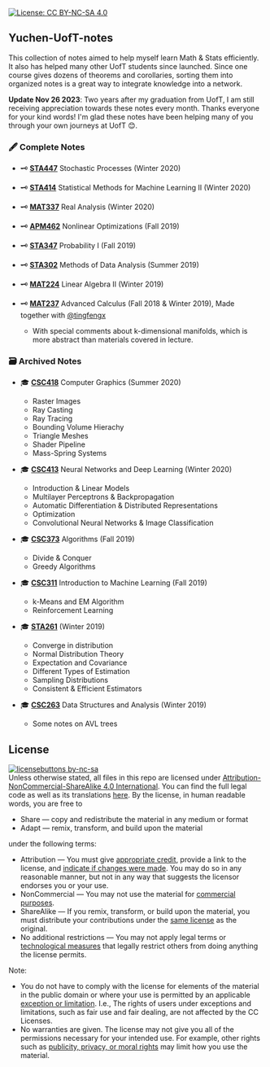 [![License: CC BY-NC-SA 4.0](https://img.shields.io/badge/License-CC%20BY--NC--SA%204.0-lightgrey.svg)](https://creativecommons.org/licenses/by-nc-sa/4.0/)

## Yuchen-UofT-notes

This collection of notes aimed to help myself learn Math & Stats efficiently. It also has helped many other UofT students since launched. Since one course gives dozens of theorems and corollaries, sorting them into organized notes is a great way to integrate knowledge into a network.

**Update Nov 26 2023**: Two years after my graduation from UofT, I am still receiving appreciation towards these notes every month. Thanks everyone for your kind words! I'm glad these notes have been helping many of you through your own journeys at UofT 😊. 

### &#x1F58B; Complete Notes
- &#x1F5DD; [**STA447**](https://yuchenwyc.github.io/Yuchen-UofT-notes/STA447/STA447.pdf) Stochastic Processes (Winter 2020)

- &#x1F5DD; [**STA414**](https://yuchenwyc.github.io/Yuchen-UofT-notes/STA414/STA414.pdf) Statistical Methods for Machine Learning II (Winter 2020)

- &#x1F5DD; [**MAT337**](https://yuchenwyc.github.io/Yuchen-UofT-notes/MAT337/MAT337.pdf) Real Analysis (Winter 2020)

- &#x1F5DD; [**APM462**](https://yuchenwyc.github.io/Yuchen-UofT-notes/APM462/APM462.pdf) Nonlinear Optimizations (Fall 2019)

- &#x1F5DD; [**STA347**](https://yuchenwyc.github.io/Yuchen-UofT-notes/STA347/STA347.pdf) Probability I (Fall 2019)

- &#x1F5DD; [**STA302**](https://yuchenwyc.github.io/Yuchen-UofT-notes/STA302/STA302.pdf) Methods of Data Analysis (Summer 2019)

- &#x1F5DD; [**MAT224**](https://yuchenwyc.github.io/Yuchen-UofT-notes/MAT224/MAT224.pdf) Linear Algebra II (Winter 2019)

- &#x1F5DD; [**MAT237**](https://yuchenwyc.github.io/Yuchen-UofT-notes/MAT237/MAT237.pdf) Advanced Calculus (Fall 2018 & Winter 2019), Made together with [@tingfengx](https://github.com/tingfengx)
  * With special comments about k-dimensional manifolds, which is more abstract than materials covered in lecture.


### &#x1F5C3;	Archived Notes

- &#x1F393; [**CSC418**](https://yuchenwyc.github.io/Yuchen-UofT-notes/CSC418/CSC418.pdf) Computer Graphics (Summer 2020)
  * Raster Images
  * Ray Casting
  * Ray Tracing
  * Bounding Volume Hierachy
  * Triangle Meshes
  * Shader Pipeline
  * Mass-Spring Systems
  

- &#x1F393; [**CSC413**](https://yuchenwyc.github.io/Yuchen-UofT-notes/CSC413/CSC413.pdf) Neural Networks and Deep Learning (Winter 2020)
  * Introduction & Linear Models
  * Multilayer Perceptrons & Backpropagation
  * Automatic Differentiation & Distributed Representations
  * Optimization
  * Convolutional Neural Networks & Image Classification

- &#x1F393; [**CSC373**](https://yuchenwyc.github.io/Yuchen-UofT-notes/CSC373/CSC373.pdf) Algorithms (Fall 2019)
  * Divide & Conquer
  * Greedy Algorithms
  
- &#x1F393; [**CSC311**](https://yuchenwyc.github.io/Yuchen-UofT-notes/CSC311/CSC311.pdf) Introduction to Machine Learning (Fall 2019)
  * k-Means and EM Algorithm
  * Reinforcement Learning

- &#x1F393; [**STA261**](https://yuchenwyc.github.io/Yuchen-UofT-notes/STA261/STA261.pdf)  (Winter 2019)
  * Converge in distribution
  * Normal Distribution Theory
  * Expectation and Covariance
  * Different Types of Estimation
  * Sampling Distributions
  * Consistent & Efficient Estimators 
  
- &#x1F393; [**CSC263**](https://yuchenwyc.github.io/Yuchen-UofT-notes/CSC263/CSC263.pdf) Data Structures and Analysis (Winter 2019)
  * Some notes on AVL trees
  
## License 
[![licensebuttons by-nc-sa](https://licensebuttons.net/l/by-nc-sa/3.0/88x31.png)](https://creativecommons.org/licenses/by-nc-sa/4.0)    
Unless otherwise stated, all files in this repo are licensed under [Attribution-NonCommercial-ShareAlike 4.0 International](https://creativecommons.org/licenses/by-nc-sa/4.0/). You can find the full legal code as well as its translations [here](https://creativecommons.org/licenses/by-nc-sa/4.0/legalcode). By the license, in human readable words, you are free to
- Share — copy and redistribute the material in any medium or format
- Adapt — remix, transform, and build upon the material

under the following terms:

- Attribution — You must give [appropriate credit](https://wiki.creativecommons.org/wiki/License_Versions#Detailed_attribution_comparison_chart), provide a link to the license, and [indicate if changes were made](https://wiki.creativecommons.org/wiki/License_Versions#Modifications_and_adaptations_must_be_marked_as_such). You may do so in any reasonable manner, but not in any way that suggests the licensor endorses you or your use.
- NonCommercial — You may not use the material for [commercial purposes](https://creativecommons.org/faq/#Does_my_use_violate_the_NonCommercial_clause_of_the_licenses.3F).
- ShareAlike — If you remix, transform, or build upon the material, you must distribute your contributions under the [same license](https://creativecommons.org/share-your-work/licensing-considerations/compatible-licenses) as the original.
- No additional restrictions — You may not apply legal terms or [technological measures](https://wiki.creativecommons.org/wiki/License_Versions#Application_of_effective_technological_measures_by_users_of_CC-licensed_works_prohibited) that legally restrict others from doing anything the license permits.


Note:

- You do not have to comply with the license for elements of the material in the public domain or where your use is permitted by an applicable [exception or limitation](https://creativecommons.org/faq/#Do_Creative_Commons_licenses_affect_exceptions_and_limitations_to_copyright.2C_such_as_fair_dealing_and_fair_use.3F). I.e., The rights of users under exceptions and limitations, such as fair use and fair dealing, are not affected by the CC Licenses.
- No warranties are given. The license may not give you all of the permissions necessary for your intended use. For example, other rights such as [publicity, privacy, or moral rights](https://wiki.creativecommons.org/wiki/Considerations_for_licensors_and_licensees) may limit how you use the material.
